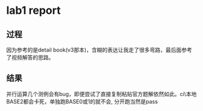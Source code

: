 # lab1 report

## 过程

因为参考的是detail book(v3那本)，含糊的表达让我走了很多弯路，最后面参考了视频解答的思路。

## 结果

并行运算几个测例会有bug，即便尝试了直接复制粘贴官方题解依然如此。ci\本地BASE2都会卡死，单独跑BASE0或1的就不会, 分开跑当然是pass